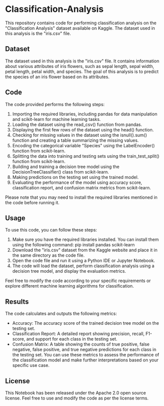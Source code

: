 # Classification-Analysis
This repository contains code for performing classification analysis on the "Classification Analysis" dataset available on Kaggle. The dataset used in this analysis is the "iris.csv" file.

## Dataset
The dataset used in this analysis is the "iris.csv" file. It contains information about various attributes of iris flowers, such as sepal length, sepal width, petal length, petal width, and species. The goal of this analysis is to predict the species of an iris flower based on its attributes.

## Code
The code provided performs the following steps:

1. Importing the required libraries, including pandas for data manipulation and scikit-learn for machine learning tasks.
2. Loading the dataset using the read_csv() function from pandas.
3. Displaying the first few rows of the dataset using the head() function.
4. Checking for missing values in the dataset using the isnull().sum() function and creating a table summarizing the missing values.
5. Encoding the categorical variable "Species" using the LabelEncoder() function from scikit-learn.
6. Splitting the data into training and testing sets using the train_test_split() function from scikit-learn.
7. Building and training a decision tree model using the DecisionTreeClassifier() class from scikit-learn.
8. Making predictions on the testing set using the trained model.
9. Evaluating the performance of the model using accuracy score, classification report, and confusion matrix metrics from scikit-learn.
    
Please note that you may need to install the required libraries mentioned in the code before running it.

## Usage
To use this code, you can follow these steps:

1. Make sure you have the required libraries installed. You can install them using the following command:
   pip install pandas scikit-learn
2. Download the "iris.csv" dataset from the Kaggle website and place it in the same directory as the code file.
3. Open the code file and run it using a Python IDE or Jupyter Notebook.
4. The code will load the dataset, perform classification analysis using a decision tree model, and display the evaluation metrics.

Feel free to modify the code according to your specific requirements or explore different machine learning algorithms for classification.

## Results
The code calculates and outputs the following metrics:

* Accuracy: The accuracy score of the trained decision tree model on the testing set.
* Classification Report: A detailed report showing precision, recall, F1-score, and support for each class in the testing set.
* Confusion Matrix: A table showing the counts of true positive, false negative, false positive, and true negative predictions for each class in the testing set.
You can use these metrics to assess the performance of the classification model and make further interpretations based on your specific use case.


## License
This Notebook has been released under the Apache 2.0 open source license. Feel free to use and modify the code as per the license terms.
